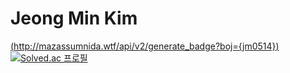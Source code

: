 # Jeong Min Kim

[(http://mazassumnida.wtf/api/v2/generate_badge?boj={jm0514})](https://solved.ac/{jm0514})
[![Solved.ac
프로필](http://mazassumnida.wtf/api/mini/generate_badge?boj={jm0514})](https://solved.ac/{jm0514})
